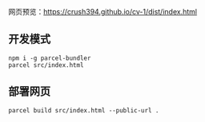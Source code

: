 网页预览：https://crush394.github.io/cv-1/dist/index.html

## 开发模式

```
npm i -g parcel-bundler
parcel src/index.html
```

## 部署网页

```
parcel build src/index.html --public-url .
```
